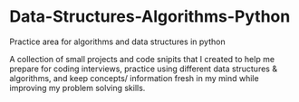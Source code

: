 # Data-Structures-Algorithms-Python
Practice area for algorithms and data structures in python

A collection of small projects and code snipits that I created to help me prepare for coding interviews, practice using different data structures & algorithms, and keep concepts/ information fresh in my mind while improving my problem solving skills.
